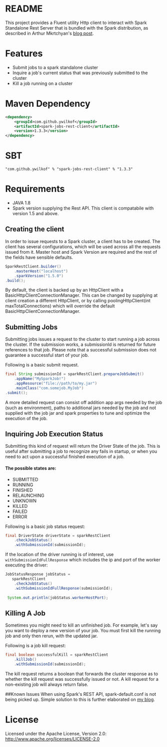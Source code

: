 # README #

This project provides a Fluent utility Http client to interact with Spark Standalone Rest Server that is bundled with the Spark distribution, as described in Arthur Mkrtchyan's [blog post](http://arturmkrtchyan.com/apache-spark-hidden-rest-api).
 
# Features
- Submit jobs to a spark standalone cluster
- Inquire a job's current status that was previously submitted to the cluster
- Kill a job running on a cluster

# Maven Dependency

```xml
<dependency>
    <groupId>com.github.ywilkof</groupId>
    <artifactId>spark-jobs-rest-client</artifactId>
    <version>1.3.3</version>
</dependency>
```

# SBT
```
"com.github.ywilkof" % "spark-jobs-rest-client" % "1.3.3"
```

# Requirements
- JAVA 1.8
- Spark version supplying the Rest API. This client is compatabile with version 1.5 and above. 

## Creating the client

In order to issue requests to a Spark cluster, a client has to be created.
The client has several configurations, which will be used across all the requests issued from it.
Master host and Spark Version are required and the rest of the fields have sensible defaults.

``` java
SparkRestClient.builder()
    .masterHost("localhost")
    .sparkVersion("1.5.0")
.build();
```

By default, the client is backed up by an HttpClient with a BasicHttpClientConnectionManager.
This can be changed by supplying at client creation a different HttpClient, or by calling poolingHttpClient(int maxTotalConnections) which will override the default BasicHttpClientConnectionManager.
 
## Submitting Jobs

Submitting jobs issues a request to the cluster to start running a job across the cluster. 
If the submission works, a submissionId is returned for future references to that job.
Please note that a successful submission does not guarantee a successful start of your job.

Following is a basic submit request.

``` java 
final String submissionId = sparkRestClient.prepareJobSubmit()
    .appName("MySparkJob!")
    .appResource("file://path/to/my.jar")
    .mainClass("com.somejob.MyJob")
.submit();
```

A more detailed request can consist off addition app args needed by the job (such as environment),
paths to additional jars needed by the job and not supplied with the job jar and spark properties to tune and optimize 
the execution of the job.

## Inquiring Job Execution Status

Submitting this kind of request will return the Driver State of the job.
This is useful after submitting a job to recognize any fails in startup, or when you need to act upon
a successful finished execution of a job.

#### The possible states are:
- SUBMITTED
- RUNNING
- FINISHED
- RELAUNCHING 
- UNKNOWN
- KILLED
- FAILED
- ERROR


Following is a basic job status request:

``` java 
final DriverState driverState = sparkRestClient
    .checkJobStatus()
    .withSubmissionId(submissionId);
```

If the location of the driver running is of interest, use `withSubmissionIdFullResponse`
which includes the ip and port of the worker executing the driver:

``` java 
JobStatusResponse jobStatus = 
   sparkRestClient
    .checkJobStatus()
    .withSubmissionIdFullResponse(submissionId);
    
 System.out.println(jobStatus.workerHostPort);
```

## Killing A Job

Sometimes you might need to kill an unfinished job. For example, let's say you want to deploy a new version
of your job. You must first kill the running job and only then rerun, with the updated jar.

Following is a job kill request:

``` java 
final boolean successfulKill = sparkRestClient
    .killJob() 
    .withSubmissionId(submissionId);
```

The kill request returns a boolean that forwards the cluster response as to whether the kill request was successfully issued or not.
A kill request for a non-existing job will always return false.

##Known Issues
When using Spark's REST API, spark-default.conf is not being picked up. Simple solution to this is further elaborated on [my blog](http://www.yonatanwilkof.net/spark-rest-job-submit-api-environment-variable/).
# License
 
 Licensed under the Apache License, Version 2.0: http://www.apache.org/licenses/LICENSE-2.0
